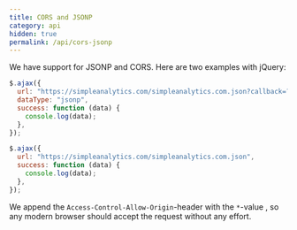 ```yaml
---
title: CORS and JSONP
category: api
hidden: true
permalink: /api/cors-jsonp
---
```


We have support for JSONP and CORS. Here are two examples with jQuery:

```js
$.ajax({
  url: "https://simpleanalytics.com/simpleanalytics.com.json?callback=?",
  dataType: "jsonp",
  success: function (data) {
    console.log(data);
  },
});

$.ajax({
  url: "https://simpleanalytics.com/simpleanalytics.com.json",
  success: function (data) {
    console.log(data);
  },
});
```

We append the `Access-Control-Allow-Origin`-header with the `*`-value , so any modern browser should accept the request without any effort.
